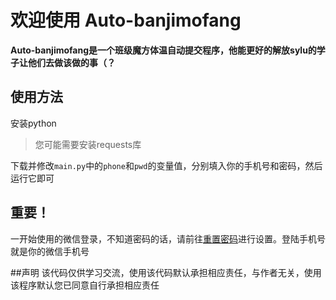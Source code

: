 # 欢迎使用 Auto-banjimofang

**Auto-banjimofang是一个班级魔方体温自动提交程序，他能更好的解放sylu的学子让他们去做该做的事（？**

## 使用方法

安装python

> 您可能需要安装requests库

下载并修改`main.py`中的`phone`和`pwd`的变量值，分别填入你的手机号和密码，然后运行它即可

## 重要！
一开始使用的微信登录，不知道密码的话，请前往[重置密码](http://banjimofang.com/resetpwd/student "重置密码")进行设置。登陆手机号就是你的微信手机号

##声明
该代码仅供学习交流，使用该代码默认承担相应责任，与作者无关，使用该程序默认您已同意自行承担相应责任
